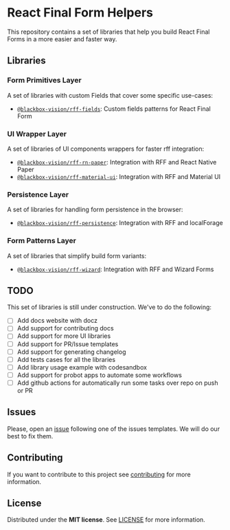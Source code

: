 # React Final Form Helpers

This repository contains a set of libraries that help you build React Final Forms in a more easier and faster way.

## Libraries

### Form Primitives Layer

A set of libraries with custom Fields that cover some specific use-cases:

- [`@blackbox-vision/rff-fields`](https://github.com/BlackBoxVision/react-final-form-helpers/blob/master/packages/rff-fields/README.md): Custom fields patterns for React Final Form

### UI Wrapper Layer

A set of libraries of UI components wrappers for faster rff integration:

- [`@blackbox-vision/rff-rn-paper`](https://github.com/BlackBoxVision/react-final-form-helpers/blob/master/packages/rff-rn-paper/README.md): Integration with RFF and React Native Paper
- [`@blackbox-vision/rff-material-ui`](https://github.com/BlackBoxVision/react-final-form-helpers/blob/master/packages/rff-material-ui/README.md): Integration with RFF and Material UI

### Persistence Layer

A set of libraries for handling form persistence in the browser:

- [`@blackbox-vision/rff-persistence`](https://github.com/BlackBoxVision/react-final-form-helpers/blob/master/packages/rff-persistence/README.md): Integration with RFF and localForage

### Form Patterns Layer

A set of libraries that simplify build form variants:

- [`@blackbox-vision/rff-wizard`](https://github.com/BlackBoxVision/react-final-form-helpers/blob/master/packages/rff-wizard/README.md): Integration with RFF and Wizard Forms

## TODO

This set of libraries is still under construction. We've to do the following:

- [ ] Add docs website with docz
- [ ] Add support for contributing docs
- [ ] Add support for more UI libraries
- [ ] Add support for PR/Issue templates
- [ ] Add support for generating changelog
- [ ] Add tests cases for all the libraries
- [ ] Add library usage example with codesandbox
- [ ] Add support for probot apps to automate some workflows
- [ ] Add github actions for automatically run some tasks over repo on push or PR

## Issues

Please, open an [issue](https://github.com/BlackBoxVision/react-final-form-helpers/issues) following one of the issues templates. We will do our best to fix them.

## Contributing

If you want to contribute to this project see [contributing](https://github.com/BlackBoxVision/react-final-form-helpers/blob/master/CONTRIBUTING.md) for more information.

## License

Distributed under the **MIT license**. See [LICENSE](https://github.com/BlackBoxVision/react-final-form-helpers/blob/master/LICENSE) for more information.
